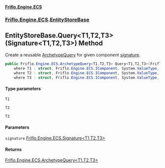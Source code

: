 #### [Friflo.Engine.ECS](index.md 'index')
### [Friflo.Engine.ECS](Friflo.Engine.ECS.md 'Friflo.Engine.ECS').[EntityStoreBase](EntityStoreBase.md 'Friflo.Engine.ECS.EntityStoreBase')

## EntityStoreBase.Query<T1,T2,T3>(Signature<T1,T2,T3>) Method

Create a reusable [ArchetypeQuery](ArchetypeQuery.md 'Friflo.Engine.ECS.ArchetypeQuery') for given component [signature](EntityStoreBase.Query_T1,T2,T3_(Signature_T1,T2,T3_).md#Friflo.Engine.ECS.EntityStoreBase.Query_T1,T2,T3_(Friflo.Engine.ECS.Signature_T1,T2,T3_).signature 'Friflo.Engine.ECS.EntityStoreBase.Query<T1,T2,T3>(Friflo.Engine.ECS.Signature<T1,T2,T3>).signature').

```csharp
public Friflo.Engine.ECS.ArchetypeQuery<T1,T2,T3> Query<T1,T2,T3>(Friflo.Engine.ECS.Signature<T1,T2,T3> signature)
    where T1 : struct, Friflo.Engine.ECS.IComponent, System.ValueType, System.ValueType
    where T2 : struct, Friflo.Engine.ECS.IComponent, System.ValueType, System.ValueType
    where T3 : struct, Friflo.Engine.ECS.IComponent, System.ValueType, System.ValueType;
```
#### Type parameters

<a name='Friflo.Engine.ECS.EntityStoreBase.Query_T1,T2,T3_(Friflo.Engine.ECS.Signature_T1,T2,T3_).T1'></a>

`T1`

<a name='Friflo.Engine.ECS.EntityStoreBase.Query_T1,T2,T3_(Friflo.Engine.ECS.Signature_T1,T2,T3_).T2'></a>

`T2`

<a name='Friflo.Engine.ECS.EntityStoreBase.Query_T1,T2,T3_(Friflo.Engine.ECS.Signature_T1,T2,T3_).T3'></a>

`T3`
#### Parameters

<a name='Friflo.Engine.ECS.EntityStoreBase.Query_T1,T2,T3_(Friflo.Engine.ECS.Signature_T1,T2,T3_).signature'></a>

`signature` [Friflo.Engine.ECS.Signature&lt;](Signature_T1,T2,T3_.md 'Friflo.Engine.ECS.Signature<T1,T2,T3>')[T1](EntityStoreBase.Query_T1,T2,T3_(Signature_T1,T2,T3_).md#Friflo.Engine.ECS.EntityStoreBase.Query_T1,T2,T3_(Friflo.Engine.ECS.Signature_T1,T2,T3_).T1 'Friflo.Engine.ECS.EntityStoreBase.Query<T1,T2,T3>(Friflo.Engine.ECS.Signature<T1,T2,T3>).T1')[,](Signature_T1,T2,T3_.md 'Friflo.Engine.ECS.Signature<T1,T2,T3>')[T2](EntityStoreBase.Query_T1,T2,T3_(Signature_T1,T2,T3_).md#Friflo.Engine.ECS.EntityStoreBase.Query_T1,T2,T3_(Friflo.Engine.ECS.Signature_T1,T2,T3_).T2 'Friflo.Engine.ECS.EntityStoreBase.Query<T1,T2,T3>(Friflo.Engine.ECS.Signature<T1,T2,T3>).T2')[,](Signature_T1,T2,T3_.md 'Friflo.Engine.ECS.Signature<T1,T2,T3>')[T3](EntityStoreBase.Query_T1,T2,T3_(Signature_T1,T2,T3_).md#Friflo.Engine.ECS.EntityStoreBase.Query_T1,T2,T3_(Friflo.Engine.ECS.Signature_T1,T2,T3_).T3 'Friflo.Engine.ECS.EntityStoreBase.Query<T1,T2,T3>(Friflo.Engine.ECS.Signature<T1,T2,T3>).T3')[&gt;](Signature_T1,T2,T3_.md 'Friflo.Engine.ECS.Signature<T1,T2,T3>')

#### Returns
[Friflo.Engine.ECS.ArchetypeQuery&lt;](ArchetypeQuery_T1,T2,T3_.md 'Friflo.Engine.ECS.ArchetypeQuery<T1,T2,T3>')[T1](EntityStoreBase.Query_T1,T2,T3_(Signature_T1,T2,T3_).md#Friflo.Engine.ECS.EntityStoreBase.Query_T1,T2,T3_(Friflo.Engine.ECS.Signature_T1,T2,T3_).T1 'Friflo.Engine.ECS.EntityStoreBase.Query<T1,T2,T3>(Friflo.Engine.ECS.Signature<T1,T2,T3>).T1')[,](ArchetypeQuery_T1,T2,T3_.md 'Friflo.Engine.ECS.ArchetypeQuery<T1,T2,T3>')[T2](EntityStoreBase.Query_T1,T2,T3_(Signature_T1,T2,T3_).md#Friflo.Engine.ECS.EntityStoreBase.Query_T1,T2,T3_(Friflo.Engine.ECS.Signature_T1,T2,T3_).T2 'Friflo.Engine.ECS.EntityStoreBase.Query<T1,T2,T3>(Friflo.Engine.ECS.Signature<T1,T2,T3>).T2')[,](ArchetypeQuery_T1,T2,T3_.md 'Friflo.Engine.ECS.ArchetypeQuery<T1,T2,T3>')[T3](EntityStoreBase.Query_T1,T2,T3_(Signature_T1,T2,T3_).md#Friflo.Engine.ECS.EntityStoreBase.Query_T1,T2,T3_(Friflo.Engine.ECS.Signature_T1,T2,T3_).T3 'Friflo.Engine.ECS.EntityStoreBase.Query<T1,T2,T3>(Friflo.Engine.ECS.Signature<T1,T2,T3>).T3')[&gt;](ArchetypeQuery_T1,T2,T3_.md 'Friflo.Engine.ECS.ArchetypeQuery<T1,T2,T3>')